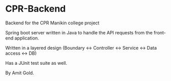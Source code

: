 # CPR-Backend

Backend for the CPR Manikin college project

Spring boot server written in Java to handle the API requests from the front-end application.

Written in a layered design (Boundary <-> Controller <-> Service <-> Data access <-> DB)

Has a JUnit test suite as well.

By Amit Gold.
